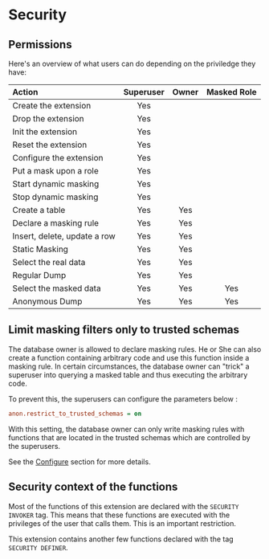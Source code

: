 Security
===============================================================================


Permissions
------------------------------------------------------------------------------

Here's an overview of what users can do depending on the priviledge they have:

| Action                                   | Superuser | Owner | Masked Role |
| :--------------------------------------- | :-------: | :---: | :---------: |
| Create the extension                     |    Yes    |       |             |
| Drop the extension                       |    Yes    |       |             |
| Init the extension                       |    Yes    |       |             |
| Reset the extension                      |    Yes    |       |             |
| Configure the extension                  |    Yes    |       |             |
| Put a mask upon a role                   |    Yes    |       |             |
| Start dynamic masking                    |    Yes    |       |             |
| Stop  dynamic masking                    |    Yes    |       |             |
| Create a table                           |    Yes    |  Yes  |             |
| Declare a masking rule                   |    Yes    |  Yes  |             |
| Insert, delete, update a row             |    Yes    |  Yes  |             |
| Static Masking                           |    Yes    |  Yes  |             |
| Select the real data                     |    Yes    |  Yes  |             |
| Regular Dump                             |    Yes    |  Yes  |             |
| Select the masked data                   |    Yes    |  Yes  |     Yes     |
| Anonymous Dump                           |    Yes    |  Yes  |     Yes     |



Limit masking filters only to trusted schemas
------------------------------------------------------------------------------

The database owner is allowed to declare masking rules. He or She can also
create a function containing arbitrary code and use this function inside a
masking rule. In certain circumstances, the database owner can "trick" a
superuser into querying a masked table and thus executing the arbitrary code.

To prevent this, the superusers can configure the parameters below :

```ini
anon.restrict_to_trusted_schemas = on
```

With this setting, the database owner can only write masking rules with functions
that are located in the trusted schemas which are controlled by the superusers.

See the [Configure] section for more details.

[Configure]: configure/

Security context of the functions
------------------------------------------------------------------------------

Most of the functions of this extension are declared with the `SECURITY INVOKER`
tag.
This means that these functions are executed with the privileges of the user
that calls them. This is an important restriction.

This extension contains another few functions declared with the tag
`SECURITY DEFINER`.

